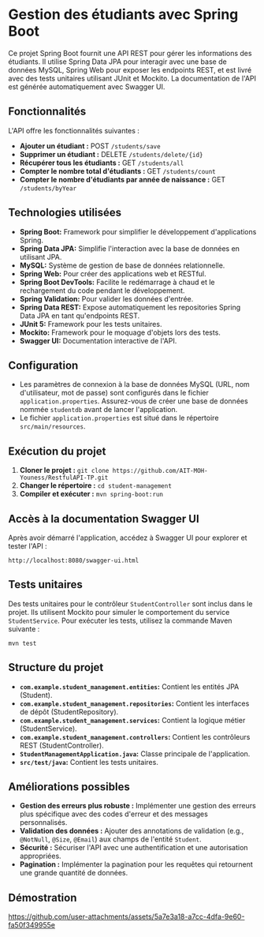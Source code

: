 # Gestion des étudiants avec Spring Boot

Ce projet Spring Boot fournit une API REST pour gérer les informations des étudiants. Il utilise Spring Data JPA pour interagir avec une base de données MySQL, Spring Web pour exposer les endpoints REST, et est livré avec des tests unitaires utilisant JUnit et Mockito.  La documentation de l'API est générée automatiquement avec Swagger UI.

## Fonctionnalités

L'API offre les fonctionnalités suivantes :

* **Ajouter un étudiant :** POST `/students/save`
* **Supprimer un étudiant :** DELETE `/students/delete/{id}`
* **Récupérer tous les étudiants :** GET `/students/all`
* **Compter le nombre total d'étudiants :** GET `/students/count`
* **Compter le nombre d'étudiants par année de naissance :** GET `/students/byYear`

## Technologies utilisées

* **Spring Boot:** Framework pour simplifier le développement d'applications Spring.
* **Spring Data JPA:** Simplifie l'interaction avec la base de données en utilisant JPA.
* **MySQL:** Système de gestion de base de données relationnelle.
* **Spring Web:**  Pour créer des applications web et RESTful.
* **Spring Boot DevTools:**  Facilite le redémarrage à chaud et le rechargement du code pendant le développement.
* **Spring Validation:** Pour valider les données d'entrée.
* **Spring Data REST:** Expose automatiquement les repositories Spring Data JPA en tant qu'endpoints REST.
* **JUnit 5:** Framework pour les tests unitaires.
* **Mockito:** Framework pour le moquage d'objets lors des tests.
* **Swagger UI:** Documentation interactive de l'API.

## Configuration

* Les paramètres de connexion à la base de données MySQL (URL, nom d'utilisateur, mot de passe) sont configurés dans le fichier `application.properties`.  Assurez-vous de créer une base de données nommée `studentdb` avant de lancer l'application.
* Le fichier `application.properties` est situé dans le répertoire `src/main/resources`.

## Exécution du projet

1. **Cloner le projet :** `git clone https://github.com/AIT-MOH-Youness/RestfulAPI-TP.git`
2. **Changer le répertoire :** `cd student-management`
3. **Compiler et exécuter :** `mvn spring-boot:run`

## Accès à la documentation Swagger UI

Après avoir démarré l'application, accédez à Swagger UI pour explorer et tester l'API :

`http://localhost:8080/swagger-ui.html`

## Tests unitaires

Des tests unitaires pour le contrôleur `StudentController` sont inclus dans le projet. Ils utilisent Mockito pour simuler le comportement du service `StudentService`.  Pour exécuter les tests, utilisez la commande Maven suivante :

`mvn test`

## Structure du projet

* **`com.example.student_management.entities`:** Contient les entités JPA (Student).
* **`com.example.student_management.repositories`:** Contient les interfaces de dépôt (StudentRepository).
* **`com.example.student_management.services`:** Contient la logique métier (StudentService).
* **`com.example.student_management.controllers`:** Contient les contrôleurs REST (StudentController).
* **`StudentManagementApplication.java`:** Classe principale de l'application.
* **`src/test/java`:** Contient les tests unitaires.


## Améliorations possibles

* **Gestion des erreurs plus robuste :** Implémenter une gestion des erreurs plus spécifique avec des codes d'erreur et des messages personnalisés.
* **Validation des données :**  Ajouter des annotations de validation (e.g., `@NotNull`, `@Size`, `@Email`) aux champs de l'entité `Student`.
* **Sécurité :**  Sécuriser l'API avec une authentification et une autorisation appropriées.
* **Pagination :**  Implémenter la pagination pour les requêtes qui retournent une grande quantité de données.


## Démostration

https://github.com/user-attachments/assets/5a7e3a18-a7cc-4dfa-9e60-fa50f349955e
